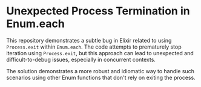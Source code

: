 # Unexpected Process Termination in Enum.each

This repository demonstrates a subtle bug in Elixir related to using `Process.exit` within `Enum.each`.  The code attempts to prematurely stop iteration using `Process.exit`, but this approach can lead to unexpected and difficult-to-debug issues, especially in concurrent contexts.

The solution demonstrates a more robust and idiomatic way to handle such scenarios using other Enum functions that don't rely on exiting the process.